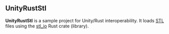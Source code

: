UnityRustStl
------------

**UnityRustStl** is a sample project for Unity/Rust interoperability. It loads
[STL] files using the [stl_io] Rust crate (library).

[STL]: https://en.wikipedia.org/wiki/STL_(file_format)
[stl_io]: https://github.com/hmeyer/stl_io
